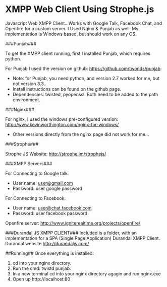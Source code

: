 XMPP Web Client Using Strophe.js
=====================

Javascript Web XMPP Client...Works with Google Talk, Facebook Chat, and Openfire for a custom server.
I Used Nginx &amp; Punjab as well. My implementation is Windows based, but should work on any OS.

###Punjab###

To get the XMPP client running, first I installed Punjab, which requires python. 

For Punjab I used the version on github: https://github.com/twonds/punjab: 

- Note: for Punjab, you need python, and version 2.7 worked for me, but not version 3.3..
- Install instructions can be found on the github page.
- Dependencies: twisted, pyopenssl. Both need to be added to the path environment.

###Nginx###

For nginx, I used the windows pre-configured version: http://www.kevinworthington.com/nginx-for-windows/
- Other versions directly from the nginx page did not work for me...

###Strophe###

Strophe JS Website: http://strophe.im/strophejs/

###XMPP Servers###

For Connecting to Google talk:
- User name: user@gmail.com
- Password: user google password

For Connecting to Facebook:
- User name: user@chat.facebook.com
- Password: user facebook password

Openfire server: http://www.igniterealtime.org/projects/openfire/

###Durandal JS XMPP CLIENT###
Included is a folder, with an implementation for a SPA (Single Page Application) Durandal XMPP Client. Durandal website http://durandaljs.com/

##Running##
Once everything is installed:
1. cd into your nginx directory.
2. Run the cmd: twistd punjab.
3. In a new terminal cd into your nginx directory agagin and run nginx.exe
4. Open up http://localhost:80
